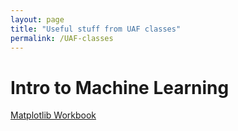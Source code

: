 ```yaml
---
layout: page
title: "Useful stuff from UAF classes"
permalink: /UAF-classes
---
```


# Intro to Machine Learning

[Matplotlib Workbook](UAF-ML-module/Matplotlib%20Workbook.html)
